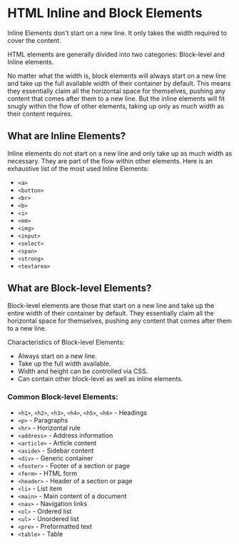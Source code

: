# HTML Inline and Block Elements

Inline Elements don't start on a new line. It only takes the width required to cover the content.

HTML elements are generally divided into two categories: Block-level and Inline elements.

No matter what the width is, block elements will always start on a new line and take up the full available width of their container by default. This means they essentially claim all the horizontal space for themselves, pushing any content that comes after them to a new line. But the inline elements will fit snugly within the flow of other elements, taking up only as much width as their content requires.

## What are Inline Elements?
Inline elements do not start on a new line and only take up as much width as necessary. They are part of the flow within other elements.
Here is an exhaustive list of the most used Inline Elements:

- `<a>`
- `<button>`
- `<br>`
- `<b>`
- `<i>`
- `<em>`
- `<img>`
- `<input>`
- `<select>`
- `<span>`
- `<strong>`
- `<textarea>`

## What are Block-level Elements?
Block-level elements are those that start on a new line and take up the entire width of their container by default. They essentially claim all the horizontal space for themselves, pushing any content that comes after them to a new line.

Characteristics of Block-level Elements:
- Always start on a new line.
- Take up the full width available.
- Width and height can be controlled via CSS.
- Can contain other block-level as well as inline elements.

### Common Block-level Elements:

- `<h1>`, `<h2>`, `<h3>`, `<h4>`, `<h5>`, `<h6>` - Headings
- `<p>` - Paragraphs
- `<hr>` - Horizontal rule
- `<address>` - Address information
- `<article>` - Article content
- `<aside>` - Sidebar content
- `<div>` - Generic container
- `<footer>` - Footer of a section or page
- `<form>` - HTML form
- `<header>` - Header of a section or page
- `<li>` - List item
- `<main>` - Main content of a document
- `<nav>` - Navigation links
- `<ol>` - Ordered list
- `<ul>` - Unordered list
- `<pre>` - Preformatted text
- `<table>` - Table
